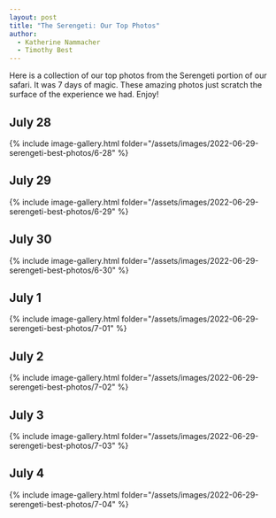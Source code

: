 ```yaml
---
layout: post
title: "The Serengeti: Our Top Photos"
author:
  - Katherine Nammacher
  - Timothy Best
---
```


Here is a collection of our top photos from the Serengeti portion of our safari. It was 7 days of magic. These amazing photos just scratch the surface of the experience we had. Enjoy!

## July 28

{% include image-gallery.html folder="/assets/images/2022-06-29-serengeti-best-photos/6-28" %}

## July 29

{% include image-gallery.html folder="/assets/images/2022-06-29-serengeti-best-photos/6-29" %}

## July 30

{% include image-gallery.html folder="/assets/images/2022-06-29-serengeti-best-photos/6-30" %}

## July 1

{% include image-gallery.html folder="/assets/images/2022-06-29-serengeti-best-photos/7-01" %}

## July 2

{% include image-gallery.html folder="/assets/images/2022-06-29-serengeti-best-photos/7-02" %}

## July 3

{% include image-gallery.html folder="/assets/images/2022-06-29-serengeti-best-photos/7-03" %}

## July 4

{% include image-gallery.html folder="/assets/images/2022-06-29-serengeti-best-photos/7-04" %}

